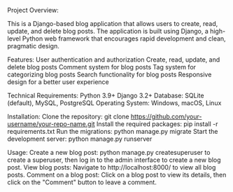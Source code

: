 Project Overview:

This is a Django-based blog application that allows users to create, read, update, and delete blog posts. The application is built using Django, a high-level Python web framework that encourages rapid development and clean, pragmatic design.

Features:
User authentication and authorization
Create, read, update, and delete blog posts
Comment system for blog posts
Tag system for categorizing blog posts
Search functionality for blog posts
Responsive design for a better user experience

Technical Requirements:
Python 3.9+
Django 3.2+
Database: SQLite (default), MySQL, PostgreSQL
Operating System: Windows, macOS, Linux


Installation:
Clone the repository: git clone https://github.com/your-username/your-repo-name.git
Install the required packages: pip install -r requirements.txt
Run the migrations: python manage.py migrate
Start the development server: python manage.py runserver


Usage:
Create a new blog post: python manage.py createsuperuser to create a superuser, then log in to the admin interface to create a new blog post.
View blog posts: Navigate to http://localhost:8000/ to view all blog posts.
Comment on a blog post: Click on a blog post to view its details, then click on the "Comment" button to leave a comment.

